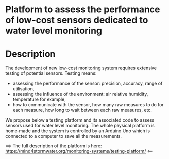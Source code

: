 # Platform to assess the performance of low-cost sensors dedicated to water level monitoring

# Description
The development of new low-cost monitoring system requires extensive testing of potential sensors. Testing means:
- assessing the performance of the sensor: precision, accuracy, range of utilisation,
- assessing the influence of the environment: air relative humidity, temperature for example,
- how to communicate with the sensor, how many raw measures to do for each measure, how long to wait between each raw measures, etc.

We propose below a testing platform and its associated code to assess sensors used for water level monitoring. The whole physical platform is home-made and the system is controlled by an Arduino Uno which is connected to a computer to save all the measurements.

==> The full description of the platform is here: https://mind4stormwater.org/monitoring-systems/testing-platform/ <==
